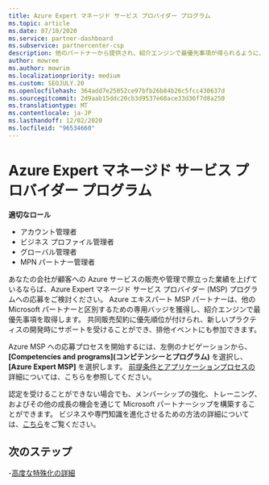 ```yaml
---
title: Azure Expert マネージド サービス プロバイダー プログラム
ms.topic: article
ms.date: 07/10/2020
ms.service: partner-dashboard
ms.subservice: partnercenter-csp
description: 他のパートナーから提供され、紹介エンジンで最優先事項が得られるように、Azure エキスパートマネージサービスプロバイダープログラムに適用する方法について説明します。
author: mowree
ms.author: mowrim
ms.localizationpriority: medium
ms.custom: SEOJULY.20
ms.openlocfilehash: 364add7e25052ce97bfb26b84b26c5fcc430637d
ms.sourcegitcommit: 2d9aab15ddc20cb3d9537e68ace33d36f7d8a250
ms.translationtype: MT
ms.contentlocale: ja-JP
ms.lasthandoff: 12/02/2020
ms.locfileid: "96534660"
---
```

# <a name="azure-expert-managed-services-provider-program"></a>Azure Expert マネージド サービス プロバイダー プログラム

**適切なロール**

- アカウント管理者
- ビジネス プロファイル管理者
- グローバル管理者
- MPN パートナー管理者

あなたの会社が顧客への Azure サービスの販売や管理で際立った業績を上げているならば、Azure Expert マネージド サービス プロバイダー (MSP) プログラムへの応募をご検討ください。 Azure エキスパート MSP パートナーは、他の Microsoft パートナーと区別するための専用バッジを獲得し、紹介エンジンで最優先事項を取得します。 共同販売契約に優先順位が付けられ、新しいプラクティスの開発時にサポートを受けることができ、排他イベントにも参加できます。

Azure MSP への応募プロセスを開始するには、左側のナビゲーションから、 **[Competencies and programs]\(コンピテンシーとプログラム\)** を選択し、**[Azure Expert MSP]** を選択します。 [前提条件とアプリケーションプロセスの](https://partner.microsoft.com/membership/azure-expert-msp)詳細については、こちらを参照してください。 

認定を受けることができない場合でも、メンバーシップの強化、トレーニング、およびその他の成長の機会を通じて Microsoft パートナーシップを構築することができます。
ビジネスや専門知識を進化させるための方法の詳細については、[こちら](https://partner.microsoft.com/membership/azure-expert-msp)をご覧ください。

## <a name="next-steps"></a>次のステップ

-[高度な特殊化の詳細](advanced-specializations.md)